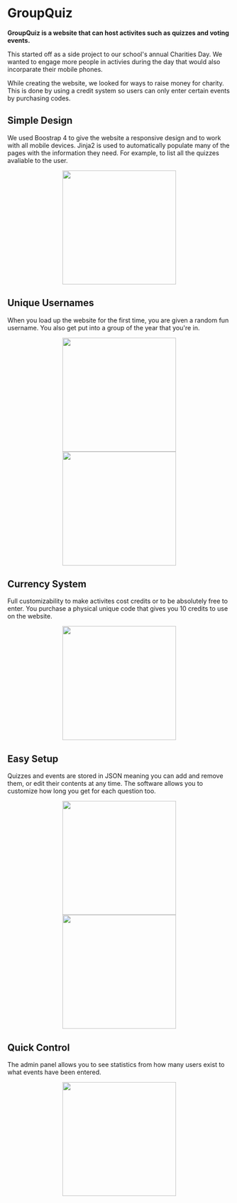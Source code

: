 # GroupQuiz

**GroupQuiz is a website that can host activites such as quizzes and voting events.**

This started off as a side project to our school's annual Charities Day. We wanted to engage more people in activies during the day that would also incorparate their mobile phones.

While creating the website, we looked for ways to raise money for charity. This is done by using a credit system so users can only enter certain events by purchasing codes.

## Simple Design

We used Boostrap 4 to give the website a responsive design and to work with all mobile devices. Jinja2 is used to automatically populate many of the pages with the information they need. For example, to list all the quizzes avaliable to the user.

<p align="center"><img style="width:256px" src="docs\phone-home-2.png"></p>

## Unique Usernames

When you load up the website for the first time, you are given a random fun username. You also get put into a group of the year that you're in.

<p align="center"><img style="width:256px" src="docs\phone-index.png"><span><img style="width:256px" src="docs\phone-home-1.png"></span></p>

## Currency System

Full customizability to make activites cost credits or to be absolutely free to enter. You purchase a physical unique code that gives you 10 credits to use on the website.

<p align="center"><img style="width:256px" src="docs\phone-credits.png"></p>

## Easy Setup

Quizzes and events are stored in JSON meaning you can add and remove them, or edit their contents at any time. The software allows you to customize how long you get for each question too.

<p align="center"><img style="width:256px" src="docs\phone-quiz-1.png"><span><img style="width:256px" src="docs\phone-quiz-2.png"></span></p>

## Quick Control

The admin panel allows you to see statistics from how many users exist to what events have been entered.

<p align="center"><img style="width:256px" src="docs\phone-admin.png"></p>
